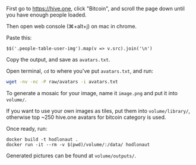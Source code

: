 First go to https://hive.one, click "Bitcoin", and scroll the page down until you have enough people loaded.

Then open web console (⌘+alt+j) on mac in chrome.

Paste this:

```jquery
$$('.people-table-user-img').map(v => v.src).join('\n')
```

Copy the output, and save as `avatars.txt`.

Open terminal, `cd` to where you've put `avatars.txt`, and run:

```bash
wget -nv -nc -P raw/avatars -i avatars.txt
```

To generate a mosaic for your image, name it `image.png` and put it into `volume/`.

If you want to use your own images as tiles, put them into `volume/library/`,
otherwise top ~250 hive.one avatars for bitcoin category is used.

Once ready, run:

```
docker build -t hodlonaut .
docker run -it --rm -v $(pwd)/volume/:/data/ hodlonaut
```

Generated pictures can be found at `volume/outputs/`.
